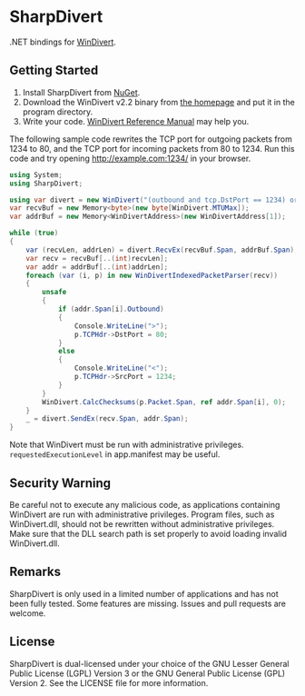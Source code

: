 # SharpDivert
.NET bindings for [WinDivert](https://reqrypt.org/windivert.html).

## Getting Started
1. Install SharpDivert from [NuGet](https://www.nuget.org/packages/SharpDivert/).
2. Download the WinDivert v2.2 binary from [the homepage](https://reqrypt.org/windivert.html) and put it in the program directory.
3. Write your code. [WinDivert Reference Manual](https://reqrypt.org/windivert-doc.html) may help you.

The following sample code rewrites the TCP port for outgoing packets from 1234 to 80, and the TCP port for incoming packets from 80 to 1234. Run this code and try opening http://example.com:1234/ in your browser.
```cs
using System;
using SharpDivert;

using var divert = new WinDivert("(outbound and tcp.DstPort == 1234) or (inbound and tcp.SrcPort == 80)", WinDivert.Layer.Network, 0, 0);
var recvBuf = new Memory<byte>(new byte[WinDivert.MTUMax]);
var addrBuf = new Memory<WinDivertAddress>(new WinDivertAddress[1]);

while (true)
{
    var (recvLen, addrLen) = divert.RecvEx(recvBuf.Span, addrBuf.Span);
    var recv = recvBuf[..(int)recvLen];
    var addr = addrBuf[..(int)addrLen];
    foreach (var (i, p) in new WinDivertIndexedPacketParser(recv))
    {
        unsafe
        {
            if (addr.Span[i].Outbound)
            {
                Console.WriteLine(">");
                p.TCPHdr->DstPort = 80;
            }
            else
            {
                Console.WriteLine("<");
                p.TCPHdr->SrcPort = 1234;
            }
        }
        WinDivert.CalcChecksums(p.Packet.Span, ref addr.Span[i], 0);
    }
    _ = divert.SendEx(recv.Span, addr.Span);
}
```

Note that WinDivert must be run with administrative privileges. `requestedExecutionLevel` in app.manifest may be useful.

## Security Warning
Be careful not to execute any malicious code, as applications containing WinDivert are run with administrative privileges. Program files, such as WinDivert.dll, should not be rewritten without administrative privileges. Make sure that the DLL search path is set properly to avoid loading invalid WinDivert.dll.

## Remarks
SharpDivert is only used in a limited number of applications and has not been fully tested. Some features are missing. Issues and pull requests are welcome.

## License
SharpDivert is dual-licensed under your choice of the GNU Lesser General Public License (LGPL) Version 3 or the GNU General Public License (GPL) Version 2. See the LICENSE file for more information.

